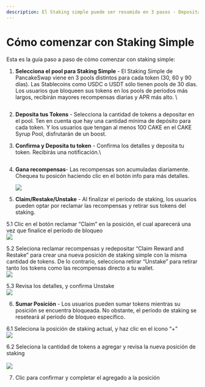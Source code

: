 ```yaml
---
description: El Staking simple puede ser resumido en 3 pasos - Depositar, Ganar, Reclamar.
---
```


# Cómo comenzar con Staking Simple

Esta es la guía paso a paso de cómo comenzar con staking simple:

1.  **Selecciona el pool para Staking Simple** - El Staking Simple de PancakeSwap viene en 3 pools distintos para cada token (30, 60 y 90 días). Las Stablecoins como USDC o USDT sólo tienen pools de 30 días. Los usuarios que bloqueen sus tokens en los pools de períodos más largos, recibirán mayores recompensas diarias y APR más alto. \


    <figure><img src="../../.gitbook/assets/image (208).png" alt=""><figcaption></figcaption></figure>
2. **Deposita tus Tokens** - Selecciona la cantidad de tokens a depositar en el pool. Ten en cuenta que hay una cantidad mínima de depósito para cada token. Y los usuarios que tengan al menos 100 CAKE en el CAKE Syrup Pool, disfrutarán de un boost.\
   <img src="../../.gitbook/assets/image (209).png" alt="" data-size="original">
3.  **Confirma y Deposita tu token** - Confirma los detalles y deposita tu token. Recibirás una notificación.\


    <figure><img src="../../.gitbook/assets/image (210).png" alt=""><figcaption></figcaption></figure>
4.  **Gana recompensas**- Las recompensas son acumuladas diariamente. Chequea tu posicón haciendo clic en el botón info para más detalles.

    ![](<../../.gitbook/assets/image (211).png>)
5. **Claim/Restake/Unstake** - Al finalizar el período de staking, los usuarios pueden optar por reclamar las recompensas y retirar sus tokens del staking.

5.1 Clic en el botón reclamar “Claim” en la posición, el cual aparecerá una vez que finalice el período de bloqueo\
![](<../../.gitbook/assets/image (212).png>)

5.2 Seleciona reclamar recompensas y redepositar “Claim Reward and Restake” para crear una nueva posición de staking simple con la misma cantidad de tokens. De lo contrario, selecciona retirar “Unstake” para retirar tanto los tokens como las recompensas directo a tu wallet.\
![](<../../.gitbook/assets/image (213).png>)

5.3 Revisa los detalles, y confirma Unstake\
![](<../../.gitbook/assets/image (214).png>)

6. **Sumar Posición** - Los usuarios pueden sumar tokens mientras su posición se encuentra bloqueada. No obstante, el período de staking se reseteará al período de bloqueo específico.

6.1 Seleciona la posición de staking actual, y haz clic en el ícono “+” \
![](<../../.gitbook/assets/image (215).png>)

6.2 Seleciona la cantidad de tokens a agregar y revisa la nueva posición de staking\
\
![](<../../.gitbook/assets/image (216).png>)

7. Clic para confirmar y completar el agregado a la posición
